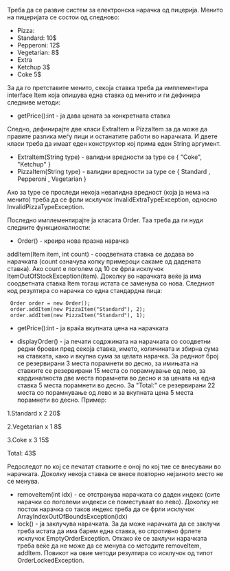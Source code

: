 Треба да се развие систем за електронска нарачка од пицерија. Менито на пицеријата се состои од следново:

* Pizza:
* Standard: 10\$
* Pepperoni: 12\$
* Vegetarian: 8\$
* Extra
* Ketchup 3\$
* Coke 5\$

За да го претставите менито, секоја ставка треба да имплементира interface Item која опишува една ставка од менито и ги дефинира следниве методи:

* getPrice():int - ја дава цената за конкретната ставка

Следно, дефинирајте две класи ExtraItem и PizzaItem за да може да правите разлика меѓу пици и останатите работи во нарачката. И двете класи треба да имаат еден конструктор кој прима еден String аргумент.

* ExtraItem(String type) - валидни вредности за type се { "Coke", "Ketchup" }
* PizzaItem(String type) - валидни вредности за type се { Standard , Pepperoni , Vegetarian }

Ако за type се проследи некоја невалидна вредност (која ја нема на менито) треба да се фрли исклучок InvalidExtraTypeException, односно InvalidPizzaTypeException.

Последно имплементирајте ја класата Order. Таа треба да ги нуди следните функционалности:

* Order() - креира нова празна нарачка

addItem(Item item, int count) - соодветната ставка се додава во нарачката (count означува колку примероци сакаме од дадената ставка). Aко count е поголем од 10 се фрла исклучок ItemOutOfStockException(item). Доколку во нарачката веќе ја има соодветната ставка Item тогаш истата се заменува со нова. Следниот код резултира со нарачка со една стандардна пица:

     Order order = new Order();
     order.addItem(new PizzaItem("Standard"), 2); 
     order.addItem(new PizzaItem("Standard"), 1);
* getPrice():int - ја враќа вкупната цена на нарачката

* displayOrder() - ја печати содржината на нарачката со соодветни редни броеви пред секоја ставка, името, количината и збирна сума на ставката, како и вкупна сума за целата нарачка. За редниот број се резервирани 3 места порамнети во десно, за имињата на ставките се резервирани 15 места со порамнување од лево, за кардиналноста две места порамнети во десно и за цената на една ставка 5 места порамнети во десно. За "Total:" се резервирани 22 места со порамнување од лево и за вкупната цена 5 места порамнети во десно. Пример:

1.Standard       x 2   20$

2.Vegetarian     x 1    8$

3.Coke           x 3   15$

Total:                   43$

Редоследот по кој се печатат ставките е оној по кој тие се внесувани во нарачката. Доколку некоја ставка се внесе повторно нејзиното место не се менува.

* removeItem(int idx) - се отстранува нарачката со даден индекс (сите нарачки со поголеми индекси се поместуваат во лево). Доколку не постои нарачка со таков индекс треба да се фрли исклучок ArrayIndexOutOfBоundsException(idx)
* lock() - ја заклучува нарачката. За да може нарачката да се заклучи треба истата да има барем една ставка, во спротивно фрлете исклучок EmptyOrderException.
Откако ќе се заклучи нарачката треба веќе да не може да се менува со методите removeItem, addItem. Повикот на овие методи резултира со исклучок од типот OrderLockedException.